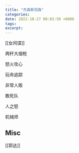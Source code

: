 ```yaml
---
title: "杰森斯坦森"
categories: 
date: 2022-10-27 00:03:50 +0800
tags: 
excerpt: 
---
```


[[女间谍]]

两杆大烟枪

怒火攻心

玩命追踪

非常人贩

敢死队

人之怒

机械师


## Misc

[[郭达]]

